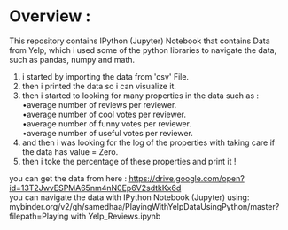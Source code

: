 # Overview : 

This repository contains IPython (Jupyter) Notebook that contains Data from Yelp, which i used some of the python libraries to navigate the data, such as pandas, numpy and math.

1. i started by importing the data from 'csv' File.
2. then i printed the data so i can visualize it.
3. then i started to looking for many properties in the data such as :  
    •average number of reviews per reviewer.  
    •average number of cool votes per reviewer.   
    •average number of funny votes per reviewer.   
    •average number of useful votes per reviewer.  
4. and then i was looking for the log of the properties with taking care if the data has value = Zero.
5. then i toke the percentage of these properties and print it !


you can get the data from here : https://drive.google.com/open?id=13T2JwvESPMA65nm4nN0Ep6V2sdtkKx6d  
you can navigate the data with IPython Notebook (Jupyter) using: mybinder.org/v2/gh/samedhaa/PlayingWithYelpDataUsingPython/master?filepath=Playing with Yelp_Reviews.ipynb
